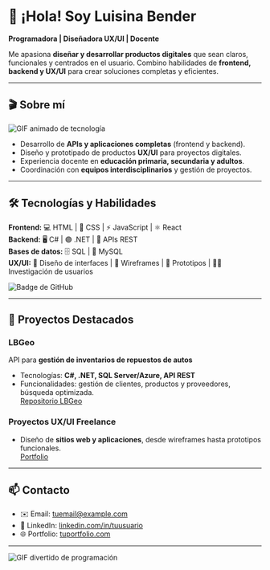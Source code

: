 # 👋 ¡Hola! Soy Luisina Bender

**Programadora | Diseñadora UX/UI | Docente**  

Me apasiona **diseñar y desarrollar productos digitales** que sean claros, funcionales y centrados en el usuario. Combino habilidades de **frontend, backend y UX/UI** para crear soluciones completas y eficientes.

---

## 🎬 Sobre mí
![GIF animado de tecnología](https://media.giphy.com/media/26xBwdIuRJiAIqHwA/giphy.gif)

- Desarrollo de **APIs y aplicaciones completas** (frontend y backend).  
- Diseño y prototipado de productos **UX/UI** para proyectos digitales.  
- Experiencia docente en **educación primaria, secundaria y adultos**.  
- Coordinación con **equipos interdisciplinarios** y gestión de proyectos.  

---

## 🛠 Tecnologías y Habilidades
**Frontend:** 💻 HTML | 💅 CSS | ⚡ JavaScript | ⚛️ React  
**Backend:** 🖥️ C# | 🟣 .NET | 🔗 APIs REST  
**Bases de datos:** 🗄️ SQL | 🐬 MySQL  
**UX/UI:** 🎨 Diseño de interfaces | 📝 Wireframes | 📐 Prototipos | 🧑‍💻 Investigación de usuarios  

![Badge de GitHub](https://img.shields.io/badge/GitHub-LuisinaBender-181717?style=for-the-badge&logo=github)

---

## 🚀 Proyectos Destacados

### LBGeo
API para **gestión de inventarios de repuestos de autos**  
- Tecnologías: **C#, .NET, SQL Server/Azure, API REST**  
- Funcionalidades: gestión de clientes, productos y proveedores, búsqueda optimizada.  
[Repositorio LBGeo](https://github.com/LuisinaBender/LBGeo)

### Proyectos UX/UI Freelance
- Diseño de **sitios web y aplicaciones**, desde wireframes hasta prototipos funcionales.  
[Portfolio](https://www.tuportfolio.com)

---

## 📫 Contacto
- ✉️ Email: tuemail@example.com  
- 🔗 LinkedIn: [linkedin.com/in/tuusuario](https://www.linkedin.com)  
- 🌐 Portfolio: [tuportfolio.com](https://www.tuportfolio.com)

---

![GIF divertido de programación](https://media.giphy.com/media/3o7aD2saalBwwftBIY/giphy.gif)
